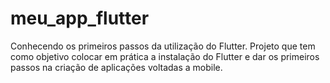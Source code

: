 # meu_app_flutter
Conhecendo os primeiros passos da utilização do Flutter. Projeto que tem como objetivo colocar em prática a instalação do Flutter e dar os primeiros passos na criação de aplicações voltadas a mobile.
